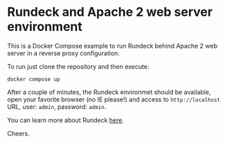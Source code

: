 # Rundeck and Apache 2 web server environment

This is a Docker Compose example to run Rundeck behind Apache 2 web server in a reverse proxy configuration.

To run just clone the repository and then execute:

`docker compose up`

After a couple of minutes, the Rundeck environmet should be available, open your favorite browser (no IE please!) and access to `http://localhost` URL, user: `admin`, password: `admin`.

You can learn more about Rundeck [here](https://docs.rundeck.com/docs/about/introduction.html).

Cheers.
